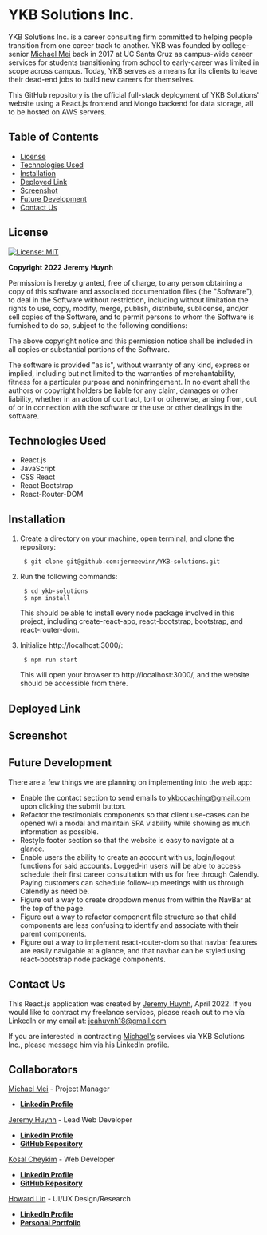 # YKB Solutions Inc.

YKB Solutions Inc. is a career consulting firm committed to helping people transition from one career track to another. YKB was founded by college-senior [Michael Mei](https://www.linkedin.com/in/michael-h-mei/) back in 2017 at UC Santa Cruz as campus-wide career services for students transitioning from school to early-career was limited in scope across campus. Today, YKB serves as a means for its clients to leave their dead-end jobs to build new careers for themselves.

This GitHub repository is the official full-stack deployment of YKB Solutions' website using a React.js frontend and Mongo backend for data storage, all to be hosted on AWS servers.

## Table of Contents

- [License](#license)
- [Technologies Used](#technologies-used)
- [Installation](#installation)
- [Deployed Link](#deployed-link)
- [Screenshot](#screenshot)
- [Future Development](#future-development)
- [Contact Us](#contact-us)

## License

[![License: MIT](https://img.shields.io/badge/License-MIT-yellow.svg)](https://opensource.org/licenses/MIT)

**Copyright 2022 Jeremy Huynh**

Permission is hereby granted, free of charge, to any person obtaining a copy of this software and associated documentation files (the "Software"), to deal in the Software without restriction, including without limitation the rights to use, copy, modify, merge, publish, distribute, sublicense, and/or sell copies of the Software, and to permit persons to whom the Software is furnished to do so, subject to the following conditions:

The above copyright notice and this permission notice shall be included in all copies or substantial portions of the Software.

The software is provided "as is", without warranty of any kind, express or implied, including but not limited to the warranties of merchantability, fitness for a particular purpose and noninfringement. In no event shall the authors or copyright holders be liable for any claim, damages or other liability, whether in an action of contract, tort or otherwise, arising from, out of or in connection with the software or the use or other dealings in the software.

## Technologies Used

- React.js
- JavaScript
- CSS React
- React Bootstrap
- React-Router-DOM

## Installation

1) Create a directory on your machine, open terminal, and clone the repository: 

        $ git clone git@github.com:jermeewinn/YKB-solutions.git

2) Run the following commands:

        $ cd ykb-solutions
        $ npm install

    This should be able to install every node package involved in this project, including create-react-app, react-bootstrap, bootstrap, and react-router-dom.

3) Initialize http://localhost:3000/:

        $ npm run start

    This will open your browser to http://localhost:3000/, and the website should be accessible from there.

## Deployed Link

## Screenshot

## Future Development

There are a few things we are planning on implementing into the web app:

- Enable the contact section to send emails to ykbcoaching@gmail.com upon clicking the submit button.
- Refactor the testimonials components so that client use-cases can be opened w/i a modal and maintain SPA viability while showing as much information as possible.
- Restyle footer section so that the website is easy to navigate at a glance.
- Enable users the ability to create an account with us, login/logout functions for said accounts. Logged-in users will be able to access schedule their first career consultation with us for free through Calendly. Paying customers can schedule follow-up meetings with us through Calendly as need be.
- Figure out a way to create dropdown menus from within the NavBar at the top of the page.
- Figure out a way to refactor component file structure so that child components are less confusing to identify and associate with their parent components.
- Figure out a way to implement react-router-dom so that navbar features are easily navigable at a glance, and that navbar can be styled using react-bootstrap node package components.

## Contact Us

This React.js application was created by [Jeremy Huynh](https://www.linkedin.com/in/jeremy-huynh/), April 2022. If you would like to contract my freelance services, please reach out to me via LinkedIn or my email at: [jeahuynh18@gmail.com](#jeahuynh18@gmail.com) 

If you are interested in contracting [Michael's](https://www.linkedin.com/in/michael-h-mei/) services via YKB Solutions Inc., please message him via his LinkedIn profile.

## Collaborators
<u>Michael Mei</u> - Project Manager
- **[Linkedin Profile](https://www.linkedin.com/in/michael-h-mei/)**

<u>Jeremy Huynh</u> - Lead Web Developer
- **[LinkedIn Profile](https://www.linkedin.com/in/jeremy-huynh/)**
- **[GitHub Repository](https://github.com/jermeewinn)**

<u>Kosal Cheykim</u> - Web Developer
- **[LinkedIn Profile](https://www.linkedin.com/in/kosal-cheykim-75484321b/)**
- **[GitHub Repository](https://github.com/kcheykim)**

<u>Howard Lin</u> - UI/UX Design/Research
- **[LinkedIn Profile](https://www.linkedin.com/in/howard-lin-069b10143/)**
- **[Personal Portfolio](https://howieeedoit.wixsite.com/howardlindesign)**
